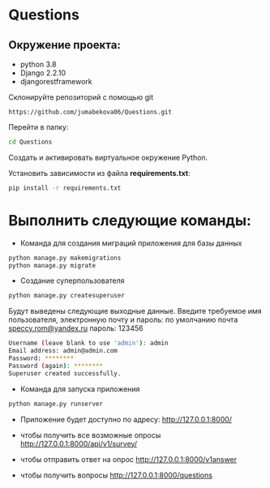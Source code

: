 # Questions

## Окружение проекта:
  * python 3.8
  * Django 2.2.10
  * djangorestframework

Склонируйте репозиторий с помощью git

    https://github.com/jumabekova06/Questions.git
Перейти в папку:
```bash
cd Questions
```
Создать и активировать виртуальное окружение Python.

Установить зависимости из файла **requirements.txt**:
```bash
pip install -r requirements.txt
```

# Выполнить следующие команды:

* Команда для создания миграций приложения для базы данных
```bash
python manage.py makemigrations
python manage.py migrate
```
* Создание суперпользователя
```bash
python manage.py createsuperuser
```
Будут выведены следующие выходные данные. Введите требуемое имя пользователя, электронную почту и пароль:
по умолчанию почта speccy.rom@yandex.ru пароль: 123456
```bash
Username (leave blank to use 'admin'): admin
Email address: admin@admin.com
Password: ********
Password (again): ********
Superuser created successfully.
```
* Команда для запуска приложения
```bash
python manage.py runserver
```
* Приложение будет доступно по адресу: http://127.0.0.1:8000/

* чтобы получить все возможные опросы http://127.0.0.1:8000/api/v1/survey/
* чтобы отправить ответ на опрос http://127.0.0.1:8000/v1answer
* чтобы получить вопросы http://127.0.0.1:8000/questions
